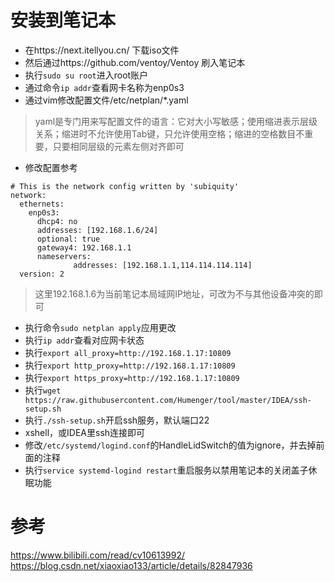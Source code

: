 # 安装到笔记本
- 在https://next.itellyou.cn/ 下载iso文件
- 然后通过https://github.com/ventoy/Ventoy 刷入笔记本
- 执行`sudo su root`进入root账户
- 通过命令`ip addr`查看网卡名称为enp0s3
- 通过vim修改配置文件/etc/netplan/*.yaml
> yaml是专门用来写配置文件的语言：它对大小写敏感；使用缩进表示层级关系；缩进时不允许使用Tab键，只允许使用空格；缩进的空格数目不重要，只要相同层级的元素左侧对齐即可
- 修改配置参考
```
# This is the network config written by 'subiquity'
network:
  ethernets:
    enp0s3:
      dhcp4: no
      addresses: [192.168.1.6/24]
      optional: true
      gateway4: 192.168.1.1
      nameservers:
              addresses: [192.168.1.1,114.114.114.114]
  version: 2
```
> 这里192.168.1.6为当前笔记本局域网IP地址，可改为不与其他设备冲突的即可
- 执行命令`sudo netplan apply`应用更改
- 执行`ip addr`查看对应网卡状态
- 执行`export all_proxy=http://192.168.1.17:10809`
- 执行`export http_proxy=http://192.168.1.17:10809`
- 执行`export https_proxy=http://192.168.1.17:10809`
- 执行`wget https://raw.githubusercontent.com/Humenger/tool/master/IDEA/ssh-setup.sh`
- 执行`./ssh-setup.sh`开启ssh服务，默认端口22
- xshell，或IDEA里ssh连接即可
- 修改`/etc/systemd/logind.conf`的HandleLidSwitch的值为ignore，并去掉前面的注释
- 执行`service systemd-logind restart`重启服务以禁用笔记本的关闭盖子休眠功能
# 参考
https://www.bilibili.com/read/cv10613992/
https://blog.csdn.net/xiaoxiao133/article/details/82847936
